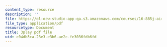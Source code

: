 ```yaml
---
content_type: resource
description: ''
file: https://ol-ocw-studio-app-qa.s3.amazonaws.com/courses/16-885j-aircraft-systems-engineering-fall-2005/c04db3ca23e3e3b6ae2cfe3036fdb6fd_rV5eSoBqrsY.pdf
file_type: application/pdf
resourcetype: Document
title: 3play pdf file
uid: c04db3ca-23e3-e3b6-ae2c-fe3036fdb6fd
---
```

